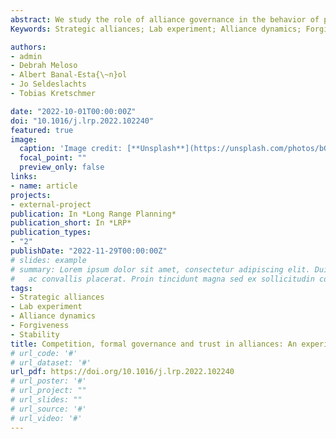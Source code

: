 ```yaml
---
abstract: We study the role of alliance governance in the behavior of partners in alliances with different degrees of competition. Using data from a lab experiment on 1,009 alliances and 31,662 partners' choices, we explore whether and how alliances succeed in different competitive scenarios, contingent on the use of formal governance mechanisms (termination clauses) and the number of partners in the alliance. We find that trust, an informal governance mechanism, emerges as a complement to formal governance in order to establish success in our experimental alliances, especially when competition is high. In particular, we document the significance of “trust-building” in initial stages and “trust repair” in later stages of our experimental alliances.
Keywords: Strategic alliances; Lab experiment; Alliance dynamics; Forgiveness; Stability

authors:
- admin
- Debrah Meloso 
- Albert Banal-Esta{\~n}ol
- Jo Seldeslachts
- Tobias Kretschmer

date: "2022-10-01T00:00:00Z"
doi: "10.1016/j.lrp.2022.102240"
featured: true
image:
  caption: 'Image credit: [**Unsplash**](https://unsplash.com/photos/bGOemOApXo4)'
  focal_point: ""
  preview_only: false
links:
- name: article
projects:
- external-project
publication: In *Long Range Planning*
publication_short: In *LRP*
publication_types:
- "2"
publishDate: "2022-11-29T00:00:00Z"
# slides: example
# summary: Lorem ipsum dolor sit amet, consectetur adipiscing elit. Duis posuere tellus
#   ac convallis placerat. Proin tincidunt magna sed ex sollicitudin condimentum.
tags:
- Strategic alliances 
- Lab experiment 
- Alliance dynamics 
- Forgiveness
- Stability
title: Competition, formal governance and trust in alliances: An experimental study
# url_code: '#'
# url_dataset: '#'
url_pdf: https://doi.org/10.1016/j.lrp.2022.102240
# url_poster: '#'
# url_project: ""
# url_slides: ""
# url_source: '#'
# url_video: '#'
---
```




